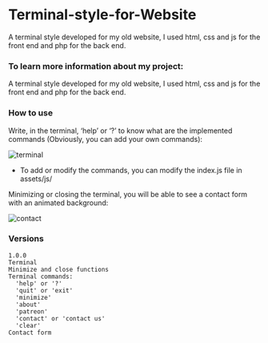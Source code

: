 # Terminal-style-for-Website
A terminal style developed for my old website, I used html, css and js for the front end and php for the back end. 

### To learn more information about my project:

A terminal style developed for my old website, I used html, css and js for the front end and php for the back end.

### How to use

Write, in the terminal, ‘help’ or ‘?’ to know what are the implemented commands (Obviously, you can add your own commands):

![terminal](https://user-images.githubusercontent.com/57559633/88386476-bef6b980-cdb0-11ea-8fc3-f4593fa93633.png)

* To add or modify the commands, you can modify the index.js file in assets/js/

Minimizing or closing the terminal, you will be able to see a contact form with an animated background:

![contact](https://user-images.githubusercontent.com/57559633/88386518-d3d34d00-cdb0-11ea-9a22-f404b5089bd3.png)

### Versions
```
1.0.0
Terminal
Minimize and close functions
Terminal commands:
  'help' or '?'
  'quit' or 'exit'
  'minimize'
  'about'
  'patreon'
  'contact' or 'contact us'
  'clear'
Contact form
```
